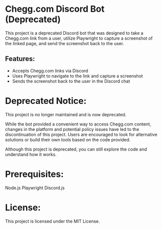 # Chegg.com Discord Bot (Deprecated)
This project is a deprecated Discord bot that was designed to take a Chegg.com link from a user, utilize Playwright to capture a screenshot of the linked page, and send the screenshot back to the user.

## Features:
- Accepts Chegg.com links via Discord
- Uses Playwright to navigate to the link and capture a screenshot
- Sends the screenshot back to the user in the Discord chat

# Deprecated Notice:
This project is no longer maintained and is now deprecated.

While the bot provided a convenient way to access Chegg.com content, changes in the platform and potential policy issues have led to the discontinuation of this project. Users are encouraged to look for alternative solutions or build their own tools based on the code provided.

Although this project is deprecated, you can still explore the code and understand how it works.

# Prerequisites:
Node.js
Playwright
Discord.js

# License:
This project is licensed under the MIT License.
